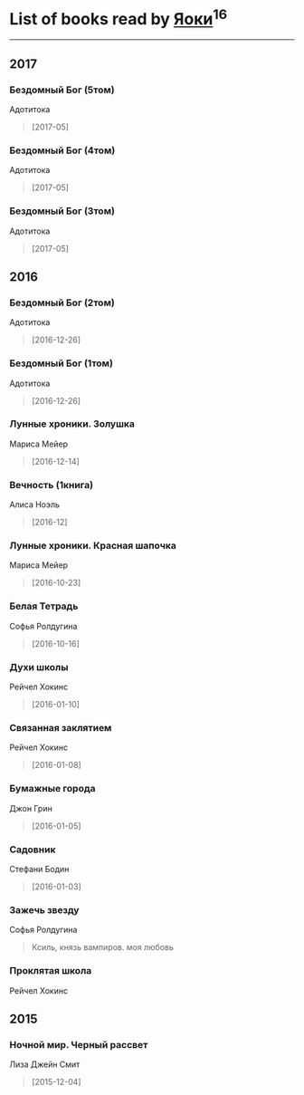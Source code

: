 # List of books read by [Яоки](https://www.facebook.com/app_scoped_user_id/645367365616748/)<sup>16</sup>
---

## 2017

### Бездомный Бог (5том)
Адотитока
> [2017-05] 


### Бездомный Бог (4том)
Адотитока
> [2017-05] 


### Бездомный Бог (3том)
Адотитока
> [2017-05] 



## 2016

### Бездомный Бог (2том)
Адотитока
> [2016-12-26] 


### Бездомный Бог (1том)
Адотитока
> [2016-12-26] 


### Лунные хроники. Золушка
Мариса Мейер
> [2016-12-14] 


### Вечность (1книга)
Алиса Ноэль
> [2016-12] 


### Лунные хроники. Красная шапочка
Мариса Мейер
> [2016-10-23] 


### Белая Тетрадь
Софья Ролдугина
> [2016-10-16] 


### Духи школы
Рейчел Хокинс
> [2016-01-10] 


### Связанная заклятием
Рейчел Хокинс
> [2016-01-08] 


### Бумажные города
Джон Грин
> [2016-01-05] 


### Садовник
Стефани Бодин
> [2016-01-03] 


### Зажечь звезду
Софья Ролдугина
> Ксиль, князь вампиров. моя любовь


### Проклятая школа
Рейчел Хокинс



## 2015

### Ночной мир. Черный рассвет
Лиза Джейн Смит
> [2015-12-04] 



